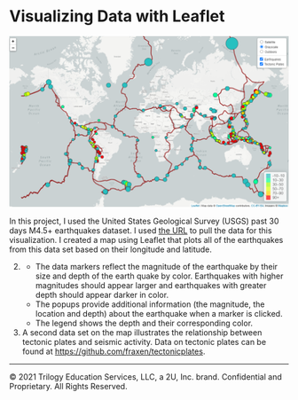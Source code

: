 # Visualizing Data with Leaflet

![screenshot](Images/Advanced.png)

In this project, I used the United States Geological Survey (USGS) past 30 days M4.5+ earthquakes dataset.  I used [the URL](https://earthquake.usgs.gov/earthquakes/feed/v1.0/summary/4.5_week.geojson) to pull the data for this visualization. I created a map using Leaflet that plots all of the earthquakes from this data set based on their longitude and latitude.

2. * The data markers reflect the magnitude of the earthquake by their size and depth of the earth quake by color. Earthquakes with higher magnitudes should appear larger and earthquakes with greater depth should appear darker in color.
   * The popups provide additional information (the magnitude, the location and depth) about the earthquake when a marker is clicked.
   * The legend shows the depth and their corresponding color.
2.   A second data set on the map illustrates the relationship between tectonic plates and seismic activity. Data on tectonic plates can be found at <https://github.com/fraxen/tectonicplates>.

- - -

© 2021 Trilogy Education Services, LLC, a 2U, Inc. brand. Confidential and Proprietary. All Rights Reserved.
